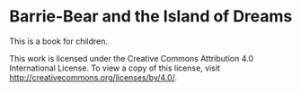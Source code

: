Barrie-Bear and the Island of Dreams
====================================

This is a book for children.

This work is licensed under the Creative Commons Attribution 4.0 International
License. To view a copy of this license, visit
http://creativecommons.org/licenses/by/4.0/.
